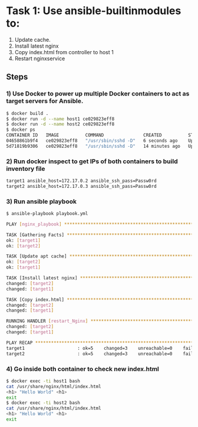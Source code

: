 # Task 1: Use ansible-builtinmodules to:
  1. Update cache.
  2. Install latest nginx
  3. Copy index.html from controller to host 1
  4. Restart nginxservice

## Steps
### 1) Use Docker to power up multiple Docker containers to act as target servers for Ansible.
```bash
$ docker build .
$ docker run -d --name host1 ce029823eff8
$ docker run -d --name host2 ce029823eff8
$ docker ps
CONTAINER ID   IMAGE          COMMAND               CREATED          STATUS          PORTS     NAMES
04658861b9f4   ce029823eff8   "/usr/sbin/sshd -D"   6 seconds ago    Up 6 seconds    22/tcp    host2
5d71819b9306   ce029823eff8   "/usr/sbin/sshd -D"   14 minutes ago   Up 14 minutes   22/tcp    host1
```
### 2) Run docker inspect to get IPs of both containers to build inventory file
```bash
target1 ansible_host=172.17.0.2 ansible_ssh_pass=Passw0rd
target2 ansible_host=172.17.0.3 ansible_ssh_pass=Passw0rd
```
### 3) Run ansible playbook
```bash
$ ansible-playbook playbook.yml

PLAY [nginx_playbook] *******************************************************************************************************************************************

TASK [Gathering Facts] ******************************************************************************************************************************************
ok: [target1]
ok: [target2]

TASK [Update apt cache] *****************************************************************************************************************************************
ok: [target2]
ok: [target1]

TASK [Install latest nginx] *************************************************************************************************************************************
changed: [target2]
changed: [target1]

TASK [Copy index.html] ******************************************************************************************************************************************
changed: [target2]
changed: [target1]

RUNNING HANDLER [restart_Nginx] *********************************************************************************************************************************
changed: [target2]
changed: [target1]

PLAY RECAP ******************************************************************************************************************************************************
target1                    : ok=5    changed=3    unreachable=0    failed=0    skipped=0    rescued=0    ignored=0
target2                    : ok=5    changed=3    unreachable=0    failed=0    skipped=0    rescued=0    ignored=0
```
### 4) Go inside both container to check new index.html
```bash
$ docker exec -ti host1 bash
cat /usr/share/nginx/html/index.html
<h1> "Hello World" <h1>
exit
$ docker exec -ti host2 bash
cat /usr/share/nginx/html/index.html
<h1> "Hello World" <h1>
exit
```
